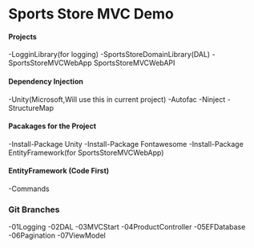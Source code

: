 # Sports Store MVC Demo

#### Projects
-LogginLibrary(for logging)
-SportsStoreDomainLibrary(DAL)
-SportsStoreMVCWebApp
SportsStoreMVCWebAPI


#### Dependency Injection
-Unity(Microsoft,Will use this in current project)
-Autofac
-Ninject
-StructureMap

#### Pacakages for the Project
-Install-Package Unity
-Install-Package Fontawesome
-Install-Package EntityFramework(for SportsStoreMVCWebApp)

#### EntityFramework (Code First)
-Commands
 

### Git Branches
-01Logging
-02DAL
-03MVCStart
-04ProductController
-05EFDatabase
-06Pagination
-07ViewModel
